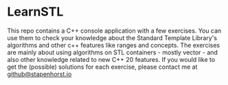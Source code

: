 # LearnSTL
This repo contains a C++ console application with a few exercises.
You can use them to check your knowledge about the Standard Template Library's algorithms and other c++ features like ranges and concepts.
The exercises are mainly about using algorithms on STL containers - mostly vector - and also other knowledge related to new C++ 20 features.
If you would like to get the (possible) solutions for each exercise, please contact me at github@stapenhorst.io
